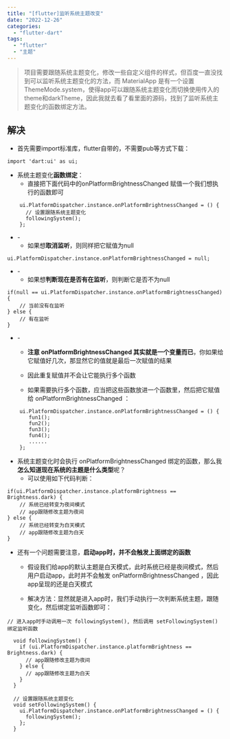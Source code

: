 ```yaml
---
title: "[flutter]监听系统主题改变"
date: "2022-12-26"
categories: 
  - "flutter-dart"
tags: 
  - "flutter"
  - "主题"
---
```


> 项目需要跟随系统主题变化，修改一些自定义组件的样式，但百度一直没找到可以监听系统主题变化的方法，而 MaterialApp 是有一个设置ThemeMode.system，使得app可以跟随系统主题变化而切换使用传入的theme和darkTheme，因此我就去看了看里面的源码，找到了监听系统主题变化的函数绑定方法。

## 解决

- 首先需要import标准库，flutter自带的，不需要pub等方式下载：

```
import 'dart:ui' as ui;
```

- 系统主题变化**函数绑定**：
    - 直接把下面代码中的onPlatformBrightnessChanged 赋值一个我们想执行的函数即可

```
    ui.PlatformDispatcher.instance.onPlatformBrightnessChanged = () {
      // 设置跟随系统主题变化
      followingSystem();
    };
```

- \-
    - 如果想**取消监听**，则同样把它赋值为null

```
ui.PlatformDispatcher.instance.onPlatformBrightnessChanged = null;
```

- \-
    - 如果想**判断现在是否有在监听**，则判断它是否不为null

```
if(null == ui.PlatformDispatcher.instance.onPlatformBrightnessChanged) {
    // 当前没有在监听
} else {
    // 有在监听
}
```

- \-
    - **注意 onPlatformBrightnessChanged 其实就是一个变量而已**，你如果给它赋值好几次，那显然它的值就是最后一次赋值的结果
    
    - 因此重复赋值并不会让它能执行多个函数
    
    - 如果需要执行多个函数，应当把这些函数放进一个函数里，然后把它赋值给 onPlatformBrightnessChanged ：

```
    ui.PlatformDispatcher.instance.onPlatformBrightnessChanged = () {
       fun1();
       fun2();
       fun3();
       fun4();
       ......
    };
```

- 系统主题变化时会执行 onPlatformBrightnessChanged 绑定的函数，那么我**怎么知道现在系统的主题是什么类型**呢？
    - 可以使用如下代码判断：

```
if(ui.PlatformDispatcher.instance.platformBrightness == Brightness.dark) {
    // 系统已经转变为夜间模式
    // app跟随修改主题为夜间
} else {
    // 系统已经转变为白天模式
    // app跟随修改主题为白天
}
```

- 还有一个问题需要注意，**启动app时，并不会触发上面绑定的函数**
    - 假设我们给app的默认主题是白天模式，此时系统已经是夜间模式，然后用户启动app，此时并不会触发 onPlatformBrightnessChanged ，因此app呈现的还是白天模式
    
    - 解决方法：显然就是进入app时，我们手动执行一次判断系统主题，跟随变化，然后绑定监听函数即可：

```
// 进入app时手动调用一次 followingSystem(), 然后调用 setFollowingSystem() 绑定监听函数

  void followingSystem() {
    if (ui.PlatformDispatcher.instance.platformBrightness == Brightness.dark) {
      // app跟随修改主题为夜间
    } else {
      // app跟随修改主题为白天
    }
  }

  // 设置跟随系统主题变化
  void setFollowingSystem() {
    ui.PlatformDispatcher.instance.onPlatformBrightnessChanged = () {
      followingSystem();
    };
  }
```
